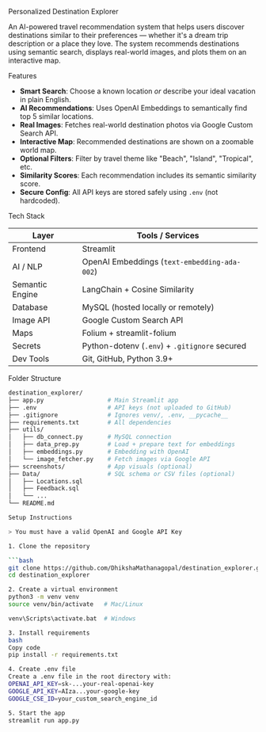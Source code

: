 Personalized Destination Explorer

An AI-powered travel recommendation system that helps users discover destinations similar to their preferences — whether it's a dream trip description or a place they love. The system recommends destinations using semantic search, displays real-world images, and plots them on an interactive map.


Features

- **Smart Search**: Choose a known location *or* describe your ideal vacation in plain English.
- **AI Recommendations**: Uses OpenAI Embeddings to semantically find top 5 similar locations.
- **Real Images**: Fetches real-world destination photos via Google Custom Search API.
- **Interactive Map**: Recommended destinations are shown on a zoomable world map.
- **Optional Filters**: Filter by travel theme like "Beach", "Island", "Tropical", etc.
- **Similarity Scores**: Each recommendation includes its semantic similarity score.
- **Secure Config**: All API keys are stored safely using `.env` (not hardcoded).


Tech Stack

| Layer         | Tools / Services                                |
|---------------|--------------------------------------------------|
| Frontend     | Streamlit                                        |
| AI / NLP     | OpenAI Embeddings (`text-embedding-ada-002`)     |
| Semantic Engine | LangChain + Cosine Similarity                  |
| Database     | MySQL (hosted locally or remotely)              |
| Image API    | Google Custom Search API                        |
| Maps         | Folium + streamlit-folium                        |
| Secrets      | Python-dotenv (`.env`) + `.gitignore` secured   |
| Dev Tools    | Git, GitHub, Python 3.9+                         |

Folder Structure

```bash
destination_explorer/
├── app.py                  # Main Streamlit app
├── .env                    # API keys (not uploaded to GitHub)
├── .gitignore              # Ignores venv/, .env, __pycache__
├── requirements.txt        # All dependencies
├── utils/
│   ├── db_connect.py       # MySQL connection
│   ├── data_prep.py        # Load + prepare text for embeddings
│   ├── embeddings.py       # Embedding with OpenAI
│   └── image_fetcher.py    # Fetch images via Google API
├── screenshots/            # App visuals (optional)
├── Data/                   # SQL schema or CSV files (optional)
│   ├── Locations.sql
│   ├── Feedback.sql
│   └── ...
└── README.md   

Setup Instructions

> You must have a valid OpenAI and Google API Key

1. Clone the repository

```bash
git clone https://github.com/DhikshaMathanagopal/destination_explorer.git
cd destination_explorer

2. Create a virtual environment
python3 -m venv venv
source venv/bin/activate   # Mac/Linux

venv\Scripts\activate.bat  # Windows

3. Install requirements
bash
Copy code
pip install -r requirements.txt

4. Create .env file
Create a .env file in the root directory with:
OPENAI_API_KEY=sk-...your-real-openai-key
GOOGLE_API_KEY=AIza...your-google-key
GOOGLE_CSE_ID=your_custom_search_engine_id

5. Start the app
streamlit run app.py

